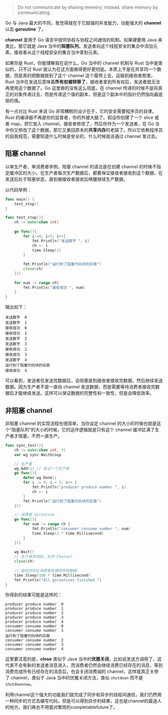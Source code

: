 > Do not communicate by sharing memory; instead, share memory by communicating.

Go 与 Java 最大的不同，我觉得就在于它超强的并发能力，功能强大的 **channel** 以及 **goroutine** 了。

**channel** 是用于 Go 语言中提供协程与协程之间通信的机制。如果硬要用 Java 来类比，那它就是 Java 当中的**阻塞队列**。发送者向这个线程安全的集合中添加元素，接收者从这个线程安全的集合当中拿到元素。

如果你是 Rust，你能理解我在说什么，Go 当中的 channel 机制与 Rust 当中是类似的，只不过 Rust 我认为在这方面做得更好更彻底。本质上不是在共享同一个数据，而是真的把数据放到了这个 channel 这个履带上去，运输到接收者那里。Rust 当中在发送后意味着**所有权被转移了**，接收者拿到所有权后，发送者就无法再使用这个数据了。Go 这里做的没有这么彻底，在 channel 传递的时候不是将真正的对象传递过去，而是传递这个值的副本，但是这个副本中的指针仍然指向最底层的值。

有一点对比 Rust 来说 Go 非常糟糕的设计在于，它的安全需要程序员的自律。Rust 的编译器不再是你的监督者，你的外接大脑了。假设你创建了一个 slice 或者 map，把它放入 channel，接收者修改了，然后你作为一个发送者，在 Go 当中你又修改了这个数据，那它又重回原本的**共享内存**的老路了。所以它依赖程序员的自我规范，需要知道什么时候是安全的，什么时候我该通过 channel 发过去。


## 阻塞 channel

以单生产者、单消费者举例，阻塞 channel 的语法是在创建 channel 的时候不指定缓冲区的大小。在生产者每次生产数据后，都要保证接收者接收到这个数据，在发送后处于阻塞状态，直到被接收者接收后唤醒继续生产数据。

以代码举例：

```go
func main() {
	test_stop()
}

func test_stop(){
	ch := make(chan int)
	
	go func(){
		for i:=0; i<5; i++{
			fmt.Println("发送数字 ", i)
			ch <- i
			time.Sleep(1)
		}
		
		fmt.Println("运行到了阻塞代码块的后面")
		close(ch)
	}()
	
	for num := range ch{
		fmt.Println("接收成功 ", num)
	}
}
```

输出如下：

```
发送数字  0
发送数字  1
接收成功  0
接收成功  1
发送数字  2
发送数字  3
接收成功  2
接收成功  3
发送数字  4
运行到了阻塞代码块的后面
接收成功  4
```

可以看到，发送者在发送完数据后，会阻塞直到接收者接收完数据，然后继续发送数据。因为生产者不是一直向 channel 发送数据，而是需要等待消费者接收完数据后才能继续发送。这样可以保证数据的完整性和一致性，但是会降低效率。


## 非阻塞 channel

非阻塞 channel 的实现流程也很简单，当你设定 channel 的大小的时候也就是这个“阻塞队列”的大小的时候，它的运作逻辑就是只有这个 channel 缓冲区满了生产者才阻塞，不然一直生产。

```go
func sync_test(){
	ch := make(chan int, 3)
	var wg sync.WaitGroup

	// 生产者
	wg.Add(1) // 标记一个生产者
	go func(){
		defer wg.Done()
		for i := 0; i < 5; i++ {
			fmt.Println("producer produce number ", i)
			ch <- i
		}
		fmt.Println("运行到了阻塞代码块的后面")
	}()

	// 消费者 Goroutine
	go func(){
		for num := range ch {
			fmt.Println("consumer consume number ", num)
			time.Sleep(2 * time.Millisecond) 
		}
	}()
	
	wg.Wait()
	// 生产者完成后，关闭 Channel
	close(ch)
	
	// 留出时间让消费者处理完所有数据
	time.Sleep(100 * time.Millisecond)
	fmt.Println("All goroutines finished.")
}
```

你得到的结果可能是这样的：

```
producer produce number  0
producer produce number  1
producer produce number  2
producer produce number  3
producer produce number  4
consumer consume number  0
consumer consume number  1
运行到了阻塞代码块的后面
consumer consume number  2
consumer consume number  3
consumer consume number  4
```

这里要注意的是，**close** 类似于 Java 当中的**优雅关闭**，比如说发送方调用了，这代表不会有新的发送者消息进入，而消费者仍然会继续消费已经存在的消息，等到消费完成所有已经存在的消息后，也会关闭消费端的 channel，这样就真正关停了 channel，类似于 Java 当中的优雅关闭方法，类似 `shutdown` 而不是 `shutdownnow`。

利用channel这个强大的功能我们就完成了同步和异步的线程间通信，我们仍然用一种同步的方式去编写代码，但是可以得到异步的结果，这也是channel的最迷人的地方。我们再也不用面对繁琐的completablefuture了。